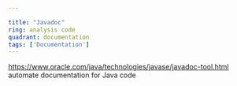 ```yaml
---

title: "Javadoc"
ring: analysis code
quadrant: documentation
tags: ['Documentation']
---
```

https://www.oracle.com/java/technologies/javase/javadoc-tool.html
automate documentation for Java code
